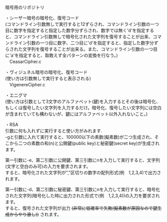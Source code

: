 暗号用のリポジトリ

・シーザー暗号の暗号化、復号コード  
(コマンドライン引数無しで実行すると12ずらされ、コマンドライン引数の一つ目に数字を指定すると指定した数字分ずらされ、数字では無く'd'を指定すると、コマンドライン引数無しで暗号化された文字列を復号することが出来、コマンドライン引数の一つ目に数字、二つ目に'd'を指定すると、指定した数字分ずらされた文字列を復号することが出来る。また、コマンドライン引数の一つ目に'a'を指定すると、取敢えず全パターンの変換を行なう。)  
　CeasarCipher.c  
 
・ヴィジュネル暗号の暗号化、復号コード  
(使い方は引数無しで実行すると表示される)  
　VigenereCipher.c  
 
・エニグマ  
(使い方は引数として3文字のアルファベット(鍵)を入力するとその後は暗号化、もしくは復号したい文字列を入力するだけ。暗号化、復号したい文字列には空白が含まれていても構わないが、鍵にはアルファベット以外入れないこと。)

・RSA  
引数に何も入れずに実行すると使い方がみれます.  
-gと引数に入れて実行すると、100000以下の素数(擬素数)が二つ生成され、そこから二つの素数の和(n)と公開鍵(public key)と秘密鍵(secret key)が生成されます。   
  
第一引数に-e、第二引数に公開鍵、第三引数にnを入力して実行すると、文字列(文字と空白のみ可)の入力を要求されます。  
すると、暗号化された文字列が","区切りの数字の配列形式(例　1,2,3,4)で出力されます。  
  
第一引数に-d、第二引数に秘密鍵、第三引数にnを入力して実行すると、暗号化された文字列(暗号化した時に出力された形式で(例　1,2,3,4))の入力を要求されます。  
すると、復号された文字列が出力 ~~(非常に低確率で失敗(擬素数が原因なので鍵生成からやり直し))~~ されます。  
  

